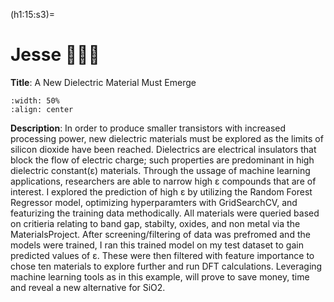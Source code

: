 (h1:15:s3)=
# Jesse 🐧🐰🥭

**Title**: A New Dielectric Material Must Emerge

```{image} ../../assets/fig/04/RFCV.png
:width: 50%
:align: center
```

**Description**: In order to produce smaller transistors with increased processing power, new dielectric materials must be explored as the limits of silicon dioxide have been reached. Dielectrics are electrical insulators that block the flow of electric charge; such properties are predominant in high dielectric constant(ε) materials. Through the ussage of machine learning applications, researchers are able to narrow high ε compounds that are of interest. I explored the prediction of high ε by utilizing the Random Forest Regressor model, optimizing hyperparamters with GridSearchCV, and featurizing the training data methodically. All materials were queried based on critieria relating to band gap, stabilty, oxides, and non metal via the MaterialsProject. After screening/filtering of data was prefromed and the models were trained, I ran this trained model on my test dataset to gain predicted values of ε. These were then filtered with feature importance to chose ten materials to explore further and run DFT calculations. Leveraging machine learning tools as in this example, will prove to save money, time and reveal a new alternative for SiO2.
